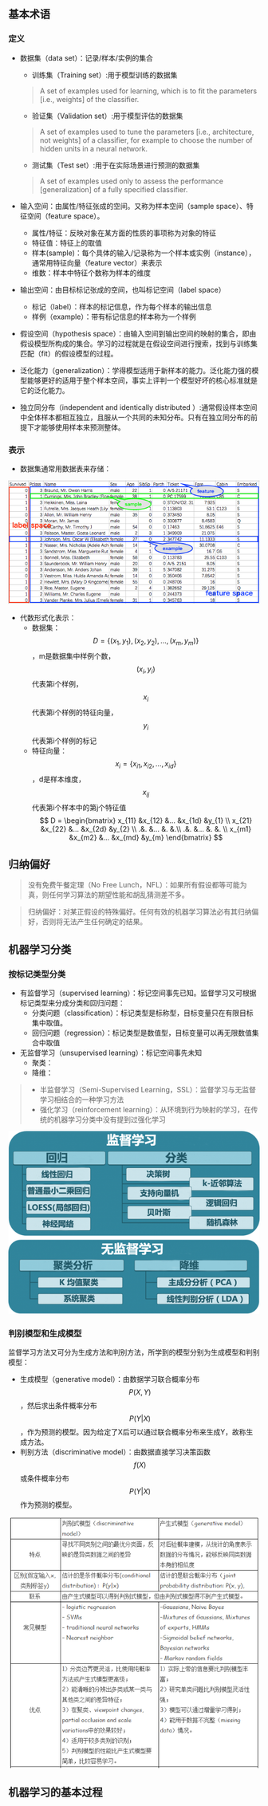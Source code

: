 
## 基本术语
### 定义
- 数据集（data set）：记录/样本/实例的集合
    - 训练集（Training set）:用于模型训练的数据集
    >A set of examples used for learning, which is to fit the parameters [i.e., weights] of the classifier.
    - 验证集（Validation set）:用于模型评估的数据集
    > A set of examples used to tune the parameters [i.e., architecture, not weights] of a classifier, for example to choose the number of hidden units in a neural network.
    - 测试集（Test set）:用于在实际场景进行预测的数据集
    > A set of examples used only to assess the performance [generalization] of a fully specified classifier. 

- 输入空间：由属性/特征张成的空间。又称为样本空间（sample space）、特征空间（feature space）。
    - 属性/特征：反映对象在某方面的性质的事项称为对象的特征
    - 特征值：特征上的取值
    - 样本(sample)：每个具体的输入/记录称为一个样本或实例（instance），通常用特征向量（feature vector）来表示
    - 维数：样本中特征个数称为样本的维度
- 输出空间：由目标标记张成的空间，也叫标记空间（label space）
    - 标记（label）：样本的标记信息，作为每个样本的输出信息
    - 样例（example）：带有标记信息的样本称为一个样例
- 假设空间（hypothesis space）：由输入空间到输出空间的映射的集合，即由假设模型所构成的集合。学习的过程就是在假设空间进行搜索，找到与训练集匹配（fit）的假设模型的过程。

- 泛化能力（generalization）：学得模型适用于新样本的能力。泛化能力强的模型能够更好的适用于整个样本空间，事实上评判一个模型好坏的核心标准就是它的泛化能力。
- 独立同分布（independent and identically distributed ）:通常假设样本空间中全体样本都相互独立，且服从一个共同的未知分布。只有在独立同分布的前提下才能够使用样本来预测整体。

### 表示
- 数据集通常用数据表来存储：

![](/assets/dataset.png)

- 代数形式化表示：
    - 数据集：$$D = \{(x_{1},y_{1}),(x_{2},y_{2}),...,(x_{m},y_{m})\}$$，m是数据集中样例个数，$$(x_{i},y_{i})$$代表第i个样例，$$x_{i}$$代表第i个样例的特征向量，$$y_{i}$$代表第i个样例的标记
    - 特征向量：$$x_{i}=\{x_{i1}, x_{i2},...,x_{id}\}$$，d是样本维度，$$x_{ij}$$代表第i个样本中的第j个特征值
$$
D = \begin{bmatrix}
x_{11} &x_{12}  &...  &x_{1d} &y_{1}  \\ 
x_{21} &x_{22}  &...  &x_{2d} &y_{2} \\ 
.&. &...  &. &.\\ 
.&. &...  &. &. \\ 
x_{m1} &x_{m2}  &...  &x_{md} &y_{m} 
\end{bmatrix}
$$

## 归纳偏好
> 没有免费午餐定理（No Free Lunch，NFL）：如果所有假设都等可能为真，则任何学习算法的期望性能和胡乱猜测差不多。

> 归纳偏好：对某正假设的特殊偏好。任何有效的机器学习算法必有其归纳偏好，否则将无法产生任何确定的结果。

## 机器学习分类
### 按标记类型分类
- 有监督学习（supervised learning）：标记空间事先已知。监督学习又可根据标记类型来分成分类和回归问题：
    - 分类问题（classification）：标记类型是标称型，目标变量只在有限目标集中取值。
    - 回归问题（regression）：标记类型是数值型，目标变量可以再无限数值集合中取值
- 无监督学习（unsupervised learning）：标记空间事先未知
    - 聚类：
    - 降维：

> - 半监督学习（Semi-Supervised Learning，SSL）：监督学习与无监督学习相结合的一种学习方法
> - 强化学习（reinforcement learning）：从环境到行为映射的学习，在传统的机器学习分类中没有提到过强化学习

![](/assets/cf.png)

### 判别模型和生成模型
监督学习方法又可分为生成方法和判别方法，所学到的模型分别为生成模型和判别模型：
- 生成模型（generative model）：由数据学习联合概率分布$$P(X,Y)$$，然后求出条件概率分布$$P(Y|X)$$，作为预测的模型。因为给定了X后可以通过联合概率分布来生成Y，故称生成方法。
- 判别方法（discriminative model）：由数据直接学习决策函数$$f(X)$$或条件概率分布$$P(Y|X)$$作为预测的模型。

![](/assets/p.png)

## 机器学习的基本过程




